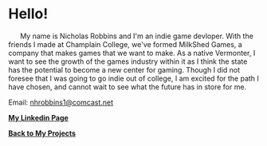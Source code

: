 # Hello!

&nbsp;&nbsp;&nbsp;&nbsp;&nbsp; My name is Nicholas Robbins and I'm an indie game devloper. With the friends I made at Champlain College, we've formed MilkShed Games, a company that makes games that we want to make. As a native Vermonter, I want to see the growth of the games industry within it as I think the state has the potential to become a new center for gaming. Though I did not foresee that I was going to go indie out of college, I am excited for the path I have chosen, and cannot wait to see what the future has in store for me.

Email: nhrobbins1@comcast.net

**[My Linkedin Page](https://www.linkedin.com/in/nicholas-robbins-professional/)**


**[Back to My Projects](https://nicholasrobbins.github.io/)**
